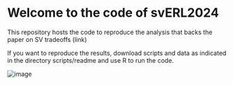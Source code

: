 # Welcome to the code of svERL2024
This repository hosts the code to reproduce the analysis that backs the paper on SV tradeoffs (link)

If you want to reproduce the results, download scripts and data as indicated in the directory scripts/readme and use R to run the code.

![image](https://github.com/terravivaXXI/svERL2024/assets/69219290/ca64eb66-281f-4ec1-abb2-4b8b188d2995)

